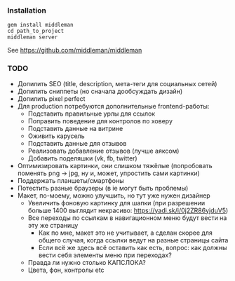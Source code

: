 ### Installation

```
gem install middleman
cd path_to_project
middleman server
```

See https://github.com/middleman/middleman

### TODO
* Допилить SEO (title, description, мета-теги для социальных сетей)
* Допилить сниппеты (но сначала дообсуждать дизайн)
* Допилить pixel perfect
* Для production потребуются дополнительные frontend-работы:
  * Подставить правильные урлы для ссылок
  * Поправить поведение для контролов по ховеру
  * Подставить данные на витрине
  * Оживить карусель
  * Подставить данные для отзывов
  * Реализовать добавление отзывов (лучше аяксом)
  * Добавить поделяшки (vk, fb, twitter)
* Оптимизировать картинки, они слишком тяжёлые (попробовать поменять png -> jpg, ну и, может, упростить сами картинки)
* Поддержать планшеты/смартфоны
* Потестить разные браузеры (в ie могут быть проблемы)
* Макет, по-моему, можно улучшить, но тут уже нужен дизайнер
  * Увеличить фоновую картинку для шапки (при разрешении больше 1400 выглядит некрасиво: https://yadi.sk/i/0j2ZR86yjduV5)
  * Все переходы по ссылкам в навигационном меню будут вести на эту же страницу
    * Как по мне, макет это не учитывает, а сделан скорее для общего случая, когда ссылки ведут на разные страницы сайта
    * Если всё же здесь всё оставить как есть, вопрос: как должны вести себя элементы меню при переходах?
  * Правда ли нужно столько КАПСЛОКА?
  * Цвета, фон, контролы etc
